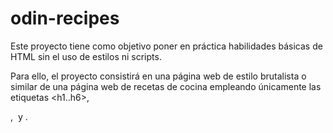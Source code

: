 # odin-recipes

Este proyecto tiene como objetivo poner en práctica habilidades básicas de HTML sin el uso de estilos ni scripts.

Para ello, el proyecto consistirá en una página web de estilo brutalista o similar de una página web de recetas de cocina empleando únicamente las etiquetas <h1..h6>, <p>, <img> y <a>.
